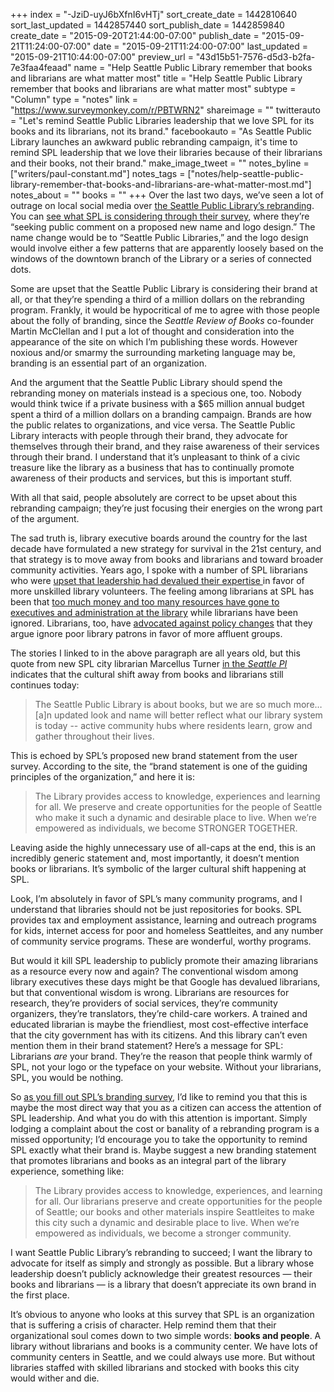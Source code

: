 +++
index = "-JziD-uyJ6bXfnI6vHTj"
sort_create_date = 1442810640
sort_last_updated = 1442857440
sort_publish_date = 1442859840
create_date = "2015-09-20T21:44:00-07:00"
publish_date = "2015-09-21T11:24:00-07:00"
date = "2015-09-21T11:24:00-07:00"
last_updated = "2015-09-21T10:44:00-07:00"
preview_url = "43d15b51-7576-d5d3-b2fa-7e3faa4feaad"
name = "Help Seattle Public Library remember that books and librarians are what matter most"
title = "Help Seattle Public Library remember that books and librarians are what matter most"
subtype = "Column"
type = "notes"
link = "https://www.surveymonkey.com/r/PBTWRN2"
shareimage = ""
twitterauto = "Let's remind Seattle Public Libraries leadership that we love SPL for its books and its librarians, not its brand."
facebookauto = "As Seattle Public Library launches an awkward public rebranding campaign, it's time to remind SPL leadership that we love their libraries because of their librarians and their books, not their brand."
make_image_tweet = ""
notes_byline = ["writers/paul-constant.md"]
notes_tags = ["notes/help-seattle-public-library-remember-that-books-and-librarians-are-what-matter-most.md"]
notes_about = ""
books = ""
+++
Over the last two days, we’ve seen a lot of outrage on local social media over [the Seattle Public Library’s rebranding](http://www.seattlepi.com/local/article/The-Seattle-Public-Library-considers-name-change-6515447.php). You can [see what SPL is considering through their survey](https://www.surveymonkey.com/r/PBTWRN2), where they’re “seeking public comment on a proposed new name and logo design.” The name change would be to “Seattle Public Libraries,” and the logo design would involve either a few patterns that are apparently loosely based on the windows of the downtown branch of the Library or a series of connected dots.

Some are upset that the Seattle Public Library is considering their brand at all, or that they’re spending a third of a million dollars on the rebranding program. Frankly, it would be hypocritical of me to agree with those people about the folly of branding, since the *Seattle Review of Books* co-founder Martin McClellan and I put a lot of thought and consideration into the appearance of the site on which I’m publishing these words. However noxious and/or smarmy the surrounding marketing language may be, branding is an essential part of an organization.

And the argument that the Seattle Public Library should spend the rebranding money on materials instead is a specious one, too. Nobody would think twice if a private business with a $65 million annual budget spent a third of a million dollars on a branding campaign. Brands are how the public relates to organizations, and vice versa. The Seattle Public Library interacts with people through their brand, they advocate for themselves through their brand, and they raise awareness of their services through their brand. I understand that it’s unpleasant to think of a civic treasure like the library as a business that has to continually promote awareness of their products and services, but this is important stuff. 

With all that said, people absolutely are correct to be upset about this rebranding campaign; they’re just focusing their energies on the wrong part of the argument.

The sad truth is, library executive boards around the country for the last decade have formulated a new strategy for survival in the 21st century, and that strategy is to move away from books and librarians and toward broader community activities. Years ago, I spoke with a number of SPL librarians who were [upset that leadership had devalued their expertise ](http://www.thestranger.com/seattle/inside-the-box/Content?oid=3798943 )in favor of more unskilled library volunteers. The feeling among librarians at SPL has been that [too much money  and too many resources have gone to executives and administration at the library](http://slog.thestranger.com/slog/archives/2010/01/15/another-black-eye-for-the-seattle-public-librarys-administration) while librarians have been ignored. Librarians, too, have [advocated against policy changes](http://www.thestranger.com/seattle/not-keeping-quiet/Content?oid=1705259) that they argue ignore poor library patrons in favor of more affluent groups.

The stories I linked to in the above paragraph are all years old, but this quote from new SPL city librarian Marcellus Turner [in the *Seattle PI*](http://www.seattlepi.com/local/article/The-Seattle-Public-Library-considers-name-change-6515447.php) indicates that the cultural shift away from books and librarians still continues today:

<blockquote>The Seattle Public Library is about books, but we are so much more… [a]n updated look and name will better reflect what our library system is today -- active community hubs where residents learn, grow and gather throughout their lives.</blockquote>

This is echoed by SPL’s proposed new brand statement from the user survey. According to the site, the “brand statement is one of the guiding principles of the organization,” and here it is:

<blockquote>The Library provides access to knowledge, experiences and learning for all. We preserve and create opportunities for the people of Seattle who make it such a dynamic and desirable place to live. When we’re empowered as individuals, we become STRONGER TOGETHER.</blockquote>

Leaving aside the highly unnecessary use of all-caps at the end, this is an incredibly generic statement and, most importantly, it doesn’t mention books or librarians. It’s symbolic of the larger cultural shift happening at SPL.

Look, I’m absolutely in favor of SPL’s many community programs, and I understand that libraries should not be just repositories for books. SPL provides tax and employment assistance, learning and outreach programs for kids, internet access for poor and homeless Seattleites, and any number of community service programs. These are wonderful, worthy programs.

But would it kill SPL leadership to publicly promote their amazing librarians as a resource every  now and again? The conventional wisdom among library executives these days might be that Google has devalued librarians, but that conventional wisdom is wrong. Librarians are resources for research, they’re providers of social services, they’re community organizers, they’re translators, they’re child-care workers. A trained and educated librarian is maybe the friendliest, most cost-effective interface that the city government has with its citizens. And this library can’t even mention them in their brand statement? Here’s a message for SPL: Librarians *are* your brand. They’re the reason that people think warmly of SPL, not your logo or the typeface on your website. Without your librarians, SPL, you would be nothing.

So [as you fill out SPL’s branding survey](https://www.surveymonkey.com/r/PBTWRN2), I’d like to remind you that this is maybe the most direct way that you as a citizen can access the attention of SPL leadership. And what you do with this attention is important. Simply lodging a complaint about the cost or banality of a rebranding program is a missed opportunity; I’d encourage you to take the opportunity to remind SPL exactly what their brand is. Maybe suggest a new branding statement that promotes librarians and books as an integral part of the library experience, something like:

<blockquote>The Library provides access to knowledge, experiences, and learning for all. Our librarians preserve and create opportunities for the people of Seattle; our books and other materials inspire Seattleites to make this city such a dynamic and desirable place to live. When we’re empowered as individuals, we become a stronger community.</blockquote>

I want Seattle Public Library’s rebranding to succeed; I want the library to advocate for itself as simply and strongly as possible. But a library whose leadership doesn’t publicly acknowledge their greatest resources — their books and librarians — is a library that doesn’t appreciate its own brand in the first place. 

It’s obvious to anyone who looks at this survey that SPL is an organization that is suffering a crisis of character. Help remind them that their organizational soul comes down to two simple words: **books and people**. A library without librarians and books is a community center. We have lots of community centers in Seattle, and we could always use more. But without libraries staffed with skilled librarians and stocked with books this city would wither and die.
